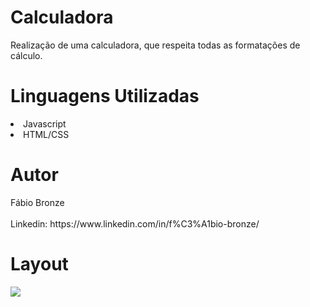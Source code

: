 # Calculadora
<p/>Realização de uma calculadora, que respeita todas as formatações de cálculo.<p/>

<h1/>Linguagens Utilizadas</h1>
<li/>Javascript</li>
<li/>HTML/CSS</li>

<h1/>Autor</h1>
Fábio Bronze
<br/><br/>
Linkedin: https://www.linkedin.com/in/f%C3%A1bio-bronze/

<h1/>Layout</h1>
<img src="https://user-images.githubusercontent.com/116193280/216736559-f7d75b0b-c11b-483d-ac1c-079077a115b6.PNG" />
<br/><br/>
